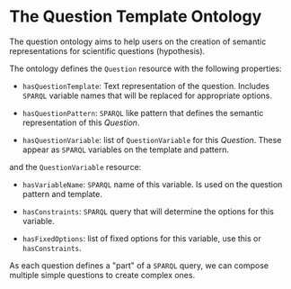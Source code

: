 # The Question Template Ontology

The question ontology aims to help users on the creation of semantic representations for scientific questions (hypothesis).

The ontology defines the `Question` resource with the following properties:

 - `hasQuestionTemplate`: Text representation of the question. Includes `SPARQL` variable names that will be replaced for appropriate options.
 
 - `hasQuestionPattern`: `SPARQL` like pattern that defines the semantic representation of this *Question*.
 
 - `hasQuestionVariable`: list of `QuestionVariable` for this *Question*. These appear as `SPARQL` variables on the template and pattern.
 
and the `QuestionVariable` resource:
 
 - `hasVariableName`: `SPARQL` name of this variable. Is used on the question pattern and template.
 
 - `hasConstraints`: `SPARQL` query that will determine the options for this variable.
 
 - `hasFixedOptions`: list of fixed options for this variable, use this or `hasConstraints`.

As each question defines a "part" of a `SPARQL` query, we can compose multiple simple questions to create complex ones.
